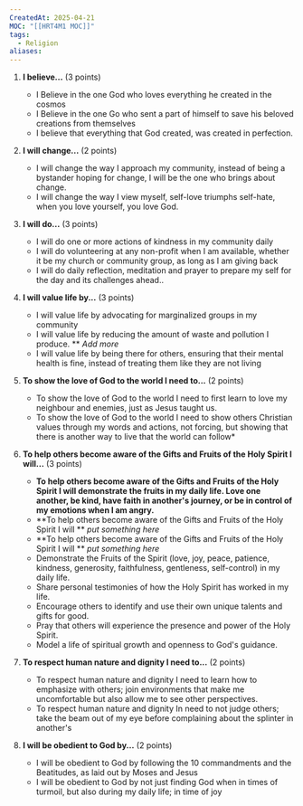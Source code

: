 ```yaml
---
CreatedAt: 2025-04-21
MOC: "[[HRT4M1 MOC]]"
tags:
  - Religion
aliases:
---
```

1. **I believe...** (3 points)
    - I Believe in the one God who loves everything he created in the cosmos
    - I Believe in the one Go who sent a part of himself to save his beloved creations from themselves
    - I believe that everything that God created, was created in perfection. 
2. **I will change...** (2 points)
    - I will change the way I approach my community, instead of being a bystander hoping for change, I will be the one who brings about change.
    - I will change the way I view myself, self-love triumphs self-hate, when you love yourself, you love God.
3. **I will do...** (3 points)
    - I will do one or more actions of kindness in my community daily
    - I will do volunteering at any non-profit when I am available, whether it be my church or community group, as long as I am giving back
    - I will do daily reflection, meditation and prayer to prepare my self for the day and its challenges ahead..
4. **I will value life by...** (3 points)
    - I will value life by advocating for marginalized groups in my community
    - I will value life by reducing the amount of waste and pollution I produce. ** *Add more*
    - I will value life by being there for others, ensuring that their mental health is fine, instead of treating them like they are not living
    
5. **To show the love of God to the world I need to...** (2 points)
    - To show the love of God to the world I need to first learn to love my neighbour and enemies, just as Jesus taught us.
    - To show the love of God to the world I need to show others Christian values through my words and actions, not forcing, but showing that there is another way to live that the world can follow*
6. **To help others become aware of the Gifts and Fruits of the Holy Spirit I will...** (3 points)
    - **To help others become aware of the Gifts and Fruits of the Holy Spirit I will demonstrate the fruits in my daily life. Love one another, be kind, have faith in another's journey, or be in control of my emotions when I am angry.**
    - **To help others become aware of the Gifts and Fruits of the Holy Spirit I will ** *put something here*
    - **To help others become aware of the Gifts and Fruits of the Holy Spirit I will ** *put something here*
    - Demonstrate the Fruits of the Spirit (love, joy, peace, patience, kindness, generosity, faithfulness, gentleness, self-control) in my daily life.
    - Share personal testimonies of how the Holy Spirit has worked in my life.
    - Encourage others to identify and use their own unique talents and gifts for good.
    - Pray that others will experience the presence and power of the Holy Spirit.
    - Model a life of spiritual growth and openness to God's guidance.
7. **To respect human nature and dignity I need to...** (2 points)
    - To respect human nature and dignity I need to learn how to emphasize with others; join environments that make me uncomfortable but also allow me to see other perspectives.
    - To respect human nature and dignity In need to not judge others; take the beam out of my eye before complaining about the splinter in another's
8. **I will be obedient to God by...** (2 points)
    - I will be obedient to God by following the 10 commandments and the Beatitudes, as laid out by Moses and Jesus
    - I will be obedient to God by not just finding God when in times of turmoil, but also during my daily life; in time of joy
